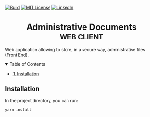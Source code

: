 [![Build][build-shield]][build-url]
[![MIT License][license-shield]][license-url]
[![LinkedIn][linkedin-shield]][linkedin-url]

<h1 align="center">
	<b>Administrative Documents</b>
	<br />
	<small align="center">WEB CLIENT</small>
</h1>

Web application allowing to store, in a secure way, administrative files (Front End).

<details open="open">
  <summary>Table of Contents</summary>
<!-- TOC depthfrom:2 orderedlist:true -->

-   [.1. Installation](#1-installation)

<!-- /TOC -->
</details>

## Installation

In the project directory, you can run:

```
yarn install
```

<!-- MARKDOWN LINKS & IMAGES -->

[build-shield]: https://img.shields.io/appveyor/job/build/kristenjestin/administrative-documents-client-web/CI?style=for-the-badge
[build-url]: https://github.com/KristenJestin/administrative-document-client-web/actions?query=CI
[license-shield]: https://img.shields.io/github/license/othneildrew/Best-README-Template.svg?style=for-the-badge
[license-url]: https://github.com/othneildrew/Best-README-Template/blob/master/LICENSE.txt
[linkedin-shield]: https://img.shields.io/badge/-LinkedIn-black.svg?style=for-the-badge&logo=linkedin&colorB=555
[linkedin-url]: https://linkedin.com/in/kristen-jestin
[product-screenshot]: images/screenshot.png
